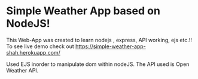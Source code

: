 # Simple Weather App based on NodeJS!

This Web-App was created to learn nodejs , express, API working, ejs etc.!!<br> 
To see live demo check out https://simple-weather-app-shah.herokuapp.com/

Used EJS inorder to manipulate dom within nodeJS. 
The API used is Open Weather API.
